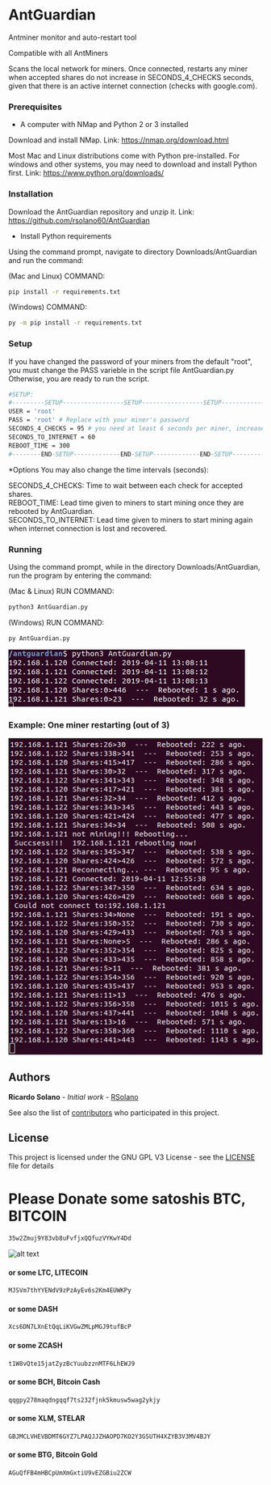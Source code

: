 # AntGuardian

Antminer monitor and auto-restart tool 

Compatible with all AntMiners

Scans the local network for miners. Once connected, restarts any miner when accepted shares do not increase in SECONDS_4_CHECKS seconds, given that there is an active internet connection (checks with google.com).

### Prerequisites

* A computer with NMap and Python 2 or 3 installed

Download and install NMap. Link:
https://nmap.org/download.html

Most Mac and Linux distributions come with Python pre-installed. For windows and other systems, you may need to download and install Python first. Link:
https://www.python.org/downloads/


### Installation

Download the AntGuardian repository and unzip it. Link:
https://github.com/rsolano60/AntGuardian

* Install Python requirements

Using the command prompt, navigate to directory Downloads/AntGuardian and run the command:


(Mac and Linux) COMMAND:
```sh
pip install -r requirements.txt
```

(Windows) COMMAND:
```sh
py -m pip install -r requirements.txt
```


### Setup

If you have changed the password of your miners from the default "root", you must change the PASS varieble in the  script file AntGuardian.py
Otherwise, you are ready to run the script.

```sh
#SETUP:
#---------SETUP-----------------SETUP-----------------SETUP-----------------SETUP-----------------SETUP-------
USER = 'root'
PASS = 'root' # Replace with your miner's password
SECONDS_4_CHECKS = 95 # you need at least 6 seconds per miner, increase this number if monitoring 16 miners or more
SECONDS_TO_INTERNET = 60
REBOOT_TIME = 300
#--------END-SETUP-------------END-SETUP-------------END-SETUP-------------END-SETUP-------------END-SETUP----
```
*Options
You may also change the time intervals (seconds): <br />

SECONDS_4_CHECKS: Time to wait between each check for accepted shares. <br />
REBOOT_TIME: Lead time given to miners to start mining once they are rebooted by AntGuardian. <br />
SECONDS_TO_INTERNET: Lead time given to miners to start mining again when internet connection is lost and recovered.

### Running
Using the command prompt, while in the directory Downloads/AntGuardian, run the program by entering the command:

(Mac & Linux) RUN COMMAND: 
```sh 
python3 AntGuardian.py
```
(Windows) RUN COMMAND:
```sh
py AntGuardian.py

```

![alt text](https://raw.githubusercontent.com/rsolano60/Examples/master/init.jpeg)

### Example: One miner restarting (out of 3)

![alt text](https://raw.githubusercontent.com/rsolano60/Examples/master/work.jpeg)

## Authors

**Ricardo Solano** - *Initial work* - [RSolano](https://github.com/rsolano60)

See also the list of [contributors](https://github.com/rsolano60/AntGuardian/graphs/contributors) who participated in this project.

## License

This project is licensed under the GNU GPL V3 License - see the [LICENSE](LICENSE) file for details

# Please Donate some satoshis BTC, BITCOIN
```sh
35w2Zmuj9Y83vb8uFvfjxQQfuzVYKwY4Dd
```
![alt text](https://blockchain.info/qr?data=35w2Zmuj9Y83vb8uFvfjxQQfuzVYKwY4Dd&size=200)

#### or some LTC, LITECOIN
```sh
MJSVm7thYYENdV9zPzAyEv6s2Km4EUWKPy
```
#### or some DASH
```sh
Xcs6DN7LXnEtQqLiKVGwZMLpMGJ9tufBcP
```
#### or some ZCASH
```sh
t1W8vQte15jatZyzBcYuubzznMTF6LhEWJ9
```
#### or some BCH, Bitcoin Cash
```sh
qqgpy278maqdngqqf7ts232fjnk5kmusw5wag2ykjy
```
#### or some XLM, STELAR
```sh
GBJMCLVHEVBDMT6GYZ7LPAQJJZHAOPD7KO2Y3GSUTH4XZYB3V3MV4BJY
```
#### or some BTG, Bitcoin Gold
```sh
AGuQfFB4mHBCpUmXmGxtiU9vEZGBiu2ZCW
```
